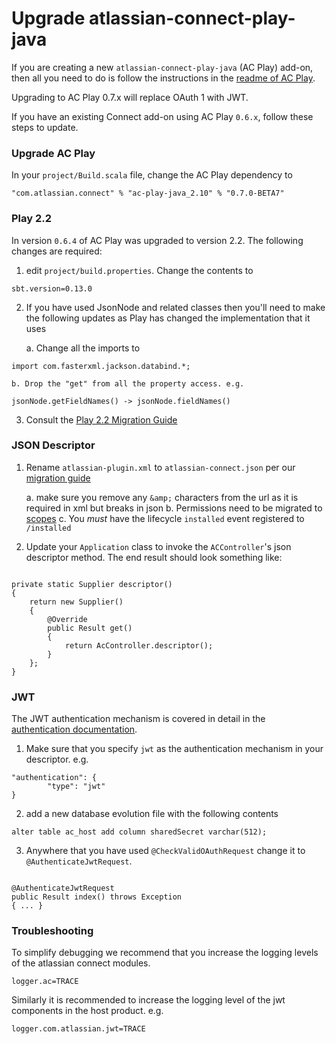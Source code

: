 # Upgrade atlassian-connect-play-java

If you are creating a new `atlassian-connect-play-java` (AC Play) add-on, then all you need to do is follow the instructions in the
[readme of AC Play](https://bitbucket.org/atlassian/atlassian-connect-play-java/).

<div class="aui-message info">
    <span class="aui-icon icon-info"></span>
    Upgrading to AC Play 0.7.x will replace OAuth 1 with JWT.
</div>

If you have an existing Connect add-on using AC Play `0.6.x`, follow these steps to update.

### Upgrade AC Play
In your `project/Build.scala` file, change the AC Play dependency to
```
"com.atlassian.connect" % "ac-play-java_2.10" % "0.7.0-BETA7"
```

### Play 2.2

In version `0.6.4` of AC Play was upgraded to version 2.2. The following changes are required:

1. edit `project/build.properties`. Change the contents to
```
sbt.version=0.13.0
```
2. If you have used JsonNode and related classes then you'll need to make the following updates as Play has changed the implementation that it uses

    a. Change all the imports to
```
import com.fasterxml.jackson.databind.*;
```
    b. Drop the "get" from all the property access. e.g.
```
jsonNode.getFieldNames() -> jsonNode.fieldNames()
```
3. Consult the [Play 2.2 Migration Guide](http://www.playframework.com/documentation/2.2.0/Migration22)

### JSON Descriptor

1. Rename `atlassian-plugin.xml` to `atlassian-connect.json` per our [migration guide](./migrating-from-xml-to-json-descriptor.html)

    a. make sure you remove any `&amp;` characters from the url as it is required in xml but breaks in json
    b. Permissions need to be migrated to [scopes](../concepts/scopes.html)
    c. You _must_ have the lifecycle `installed` event registered to `/installed`

2. Update your `Application` class to invoke the `ACController`'s json descriptor method. The end result should look something like:

<pre><code data-lang="java">
private static Supplier<Result> descriptor()
{
    return new Supplier<Result>()
    {
        @Override
        public Result get()
        {
            return AcController.descriptor();
        }
    };
}
</code></pre>

### JWT

The JWT authentication mechanism is covered in detail in the [authentication documentation](../concepts/authentication.html).

1. Make sure that you specify `jwt` as the authentication mechanism in your descriptor. e.g.
```
"authentication": {
        "type": "jwt"
}
```
2. add a new database evolution file with the following contents
```
alter table ac_host add column sharedSecret varchar(512);
```
3. Anywhere that you have used `@CheckValidOAuthRequest` change it to `@AuthenticateJwtRequest`.
<pre><code data-lang="java">
@AuthenticateJwtRequest
public Result index() throws Exception
{ ... }
</code></pre>

### Troubleshooting

To simplify debugging we recommend that you increase the logging levels of the atlassian connect modules.

```
logger.ac=TRACE
```

Similarly it is recommended to increase the logging level of the jwt components in the host product. e.g.

```
logger.com.atlassian.jwt=TRACE
```


